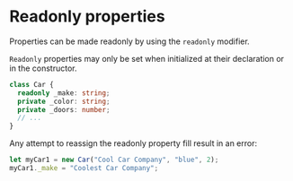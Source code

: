 # Readonly properties

Properties can be made readonly by using the `readonly` modifier.

`Readonly` properties may only be set when initialized at their declaration or in the constructor.

```ts
class Car {
  readonly _make: string;
  private _color: string;
  private _doors: number;
  // ...
}
```

Any attempt to reassign the readonly property fill result in an error:

```ts
let myCar1 = new Car("Cool Car Company", "blue", 2);
myCar1._make = "Coolest Car Company";
```
